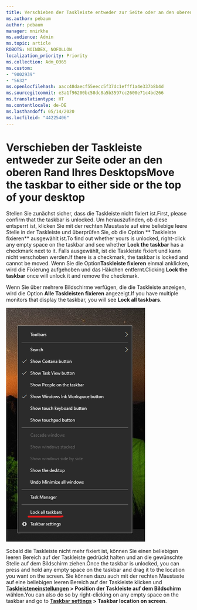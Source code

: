 ```yaml
---
title: Verschieben der Taskleiste entweder zur Seite oder an den oberen Rand Ihres Desktops
ms.author: pebaum
author: pebaum
manager: mnirkhe
ms.audience: Admin
ms.topic: article
ROBOTS: NOINDEX, NOFOLLOW
localization_priority: Priority
ms.collection: Adm_O365
ms.custom:
- "9002939"
- "5632"
ms.openlocfilehash: aacc48daecf55eecc5f37dc1efff1a4e337b8b4d
ms.sourcegitcommit: e3a1f96200bc58dc8a5b3597cc2600e71c4bd266
ms.translationtype: HT
ms.contentlocale: de-DE
ms.lasthandoff: 05/14/2020
ms.locfileid: "44225406"
---
```

# <a name="move-the-taskbar-to-either-side-or-the-top-of-your-desktop"></a><span data-ttu-id="431f0-102">Verschieben der Taskleiste entweder zur Seite oder an den oberen Rand Ihres Desktops</span><span class="sxs-lookup"><span data-stu-id="431f0-102">Move the taskbar to either side or the top of your desktop</span></span>

<span data-ttu-id="431f0-103">Stellen Sie zunächst sicher, dass die Taskleiste nicht fixiert ist.</span><span class="sxs-lookup"><span data-stu-id="431f0-103">First, please confirm that the taskbar is unlocked.</span></span> <span data-ttu-id="431f0-104">Um herauszufinden, ob diese entsperrt ist, klicken Sie mit der rechten Maustaste auf eine beliebige leere Stelle in der Taskleiste und überprüfen Sie, ob die Option \*\* Taskleiste fixieren\*\* ausgewählt ist.</span><span class="sxs-lookup"><span data-stu-id="431f0-104">To find out whether yours is unlocked, right-click any empty space on the taskbar and see whether **Lock the taskbar** has a checkmark next to it.</span></span> <span data-ttu-id="431f0-105">Falls ausgewählt, ist die Taskleiste fixiert und kann nicht verschoben werden.</span><span class="sxs-lookup"><span data-stu-id="431f0-105">If there is a checkmark, the taskbar is locked and cannot be moved.</span></span> <span data-ttu-id="431f0-106">Wenn Sie die Option**Taskleiste fixieren** einmal anklicken, wird die Fixierung aufgehoben und das Häkchen entfernt.</span><span class="sxs-lookup"><span data-stu-id="431f0-106">Clicking **Lock the taskbar** once will unlock it and remove the checkmark.</span></span>

<span data-ttu-id="431f0-107">Wenn Sie über mehrere Bildschirme verfügen, die die Taskleiste anzeigen, wird die Option **Alle Taskleisten fixieren** angezeigt.</span><span class="sxs-lookup"><span data-stu-id="431f0-107">If you have multiple monitors that display the taskbar, you will see **Lock all taskbars**.</span></span>

![Alle Taskleisten fixieren](media/lock-all-taskbars.png)

<span data-ttu-id="431f0-109">Sobald die Taskleiste nicht mehr fixiert ist, können Sie einen beliebigen leeren Bereich auf der Taskleiste gedrückt halten und an die gewünschte Stelle auf dem Bildschirm ziehen.</span><span class="sxs-lookup"><span data-stu-id="431f0-109">Once the taskbar is unlocked, you can press and hold any empty space on the taskbar and drag it to the location you want on the screen.</span></span> <span data-ttu-id="431f0-110">Sie können dazu auch mit der rechten Maustaste auf eine beliebigen leeren Bereich auf der Taskleiste klicken und **[Taskleisteneinstellungen](ms-settings:taskbar?activationSource=GetHelp) > Position der Taskleiste auf dem Bildschirm** wählen.</span><span class="sxs-lookup"><span data-stu-id="431f0-110">You can also do so by right-clicking on any empty space on the taskbar and go to **[Taskbar settings](ms-settings:taskbar?activationSource=GetHelp) > Taskbar location on screen**.</span></span>
